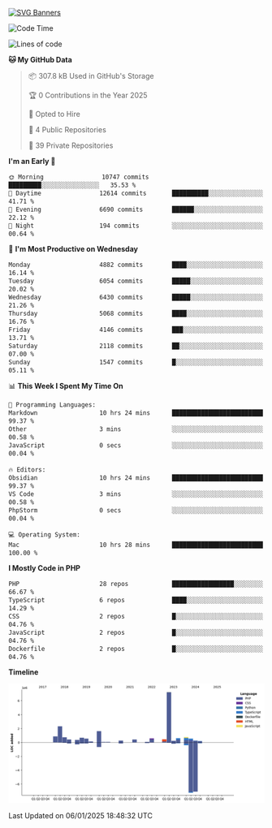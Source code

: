 [![SVG Banners](https://svg-banners.vercel.app/api?type=glitch&text1=Gere_Lajos%F0%9F%92%BB&width=800&height=400)](https://github.com/Akshay090/svg-banners)

<!--START_SECTION:waka-->
![Code Time](http://img.shields.io/badge/Code%20Time-2%2C053%20hrs%2049%20mins-blue)

![Lines of code](https://img.shields.io/badge/From%20Hello%20World%20I%27ve%20Written-19.1%20million%20lines%20of%20code-blue)

**🐱 My GitHub Data** 

> 📦 307.8 kB Used in GitHub's Storage 
 > 
> 🏆 0 Contributions in the Year 2025
 > 
> 💼 Opted to Hire
 > 
> 📜 4 Public Repositories 
 > 
> 🔑 39 Private Repositories 
 > 
**I'm an Early 🐤** 

```text
🌞 Morning                10747 commits       █████████░░░░░░░░░░░░░░░░   35.53 % 
🌆 Daytime                12614 commits       ██████████░░░░░░░░░░░░░░░   41.71 % 
🌃 Evening                6690 commits        ██████░░░░░░░░░░░░░░░░░░░   22.12 % 
🌙 Night                  194 commits         ░░░░░░░░░░░░░░░░░░░░░░░░░   00.64 % 
```
📅 **I'm Most Productive on Wednesday** 

```text
Monday                   4882 commits        ████░░░░░░░░░░░░░░░░░░░░░   16.14 % 
Tuesday                  6054 commits        █████░░░░░░░░░░░░░░░░░░░░   20.02 % 
Wednesday                6430 commits        █████░░░░░░░░░░░░░░░░░░░░   21.26 % 
Thursday                 5068 commits        ████░░░░░░░░░░░░░░░░░░░░░   16.76 % 
Friday                   4146 commits        ███░░░░░░░░░░░░░░░░░░░░░░   13.71 % 
Saturday                 2118 commits        ██░░░░░░░░░░░░░░░░░░░░░░░   07.00 % 
Sunday                   1547 commits        █░░░░░░░░░░░░░░░░░░░░░░░░   05.11 % 
```


📊 **This Week I Spent My Time On** 

```text
💬 Programming Languages: 
Markdown                 10 hrs 24 mins      █████████████████████████   99.37 % 
Other                    3 mins              ░░░░░░░░░░░░░░░░░░░░░░░░░   00.58 % 
JavaScript               0 secs              ░░░░░░░░░░░░░░░░░░░░░░░░░   00.04 % 

🔥 Editors: 
Obsidian                 10 hrs 24 mins      █████████████████████████   99.37 % 
VS Code                  3 mins              ░░░░░░░░░░░░░░░░░░░░░░░░░   00.58 % 
PhpStorm                 0 secs              ░░░░░░░░░░░░░░░░░░░░░░░░░   00.04 % 

💻 Operating System: 
Mac                      10 hrs 28 mins      █████████████████████████   100.00 % 
```

**I Mostly Code in PHP** 

```text
PHP                      28 repos            █████████████████░░░░░░░░   66.67 % 
TypeScript               6 repos             ████░░░░░░░░░░░░░░░░░░░░░   14.29 % 
CSS                      2 repos             █░░░░░░░░░░░░░░░░░░░░░░░░   04.76 % 
JavaScript               2 repos             █░░░░░░░░░░░░░░░░░░░░░░░░   04.76 % 
Dockerfile               2 repos             █░░░░░░░░░░░░░░░░░░░░░░░░   04.76 % 
```



**Timeline**

![Lines of Code chart](https://raw.githubusercontent.com/gere-lajos/gere-lajos/main/assets/bar_graph.png)


 Last Updated on 06/01/2025 18:48:32 UTC
<!--END_SECTION:waka-->
